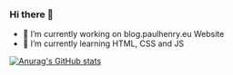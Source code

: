 ### Hi there 👋

- 🔭 I’m currently working on blog.paulhenry.eu Website
- 🌱 I’m currently learning HTML, CSS and JS

[![Anurag's GitHub stats](https://github-readme-stats.vercel.app/api?username=paulhenry46&count_private=true)](https://github.com/anuraghazra/github-readme-stats)

